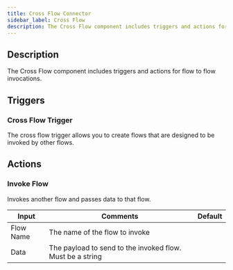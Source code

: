 ```yaml
---
title: Cross Flow Connector
sidebar_label: Cross Flow
description: The Cross Flow component includes triggers and actions for flow to flow invocations.
---
```


## Description

The Cross Flow component includes triggers and actions for flow to flow invocations.

## Triggers

### Cross Flow Trigger

The cross flow trigger allows you to create flows that are designed to be invoked by other flows.

## Actions

### Invoke Flow

Invokes another flow and passes data to that flow.

| Input     | Comments                                                  | Default |
| --------- | --------------------------------------------------------- | ------- |
| Flow Name | The name of the flow to invoke                            |         |
| Data      | The payload to send to the invoked flow. Must be a string |         |
